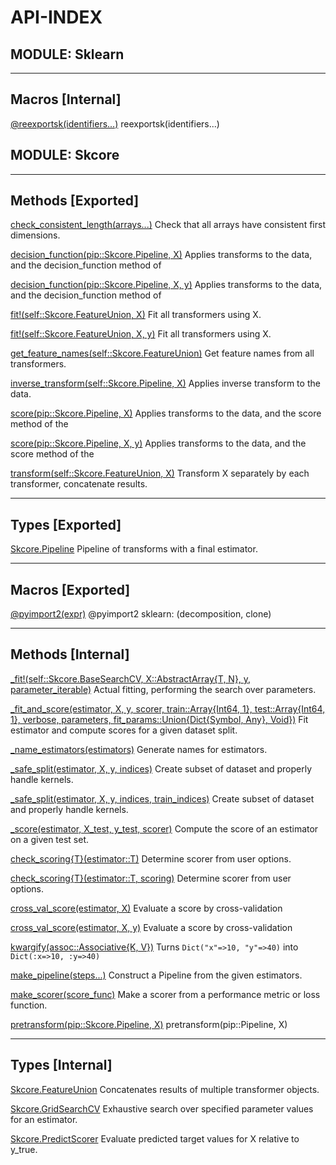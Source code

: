 # API-INDEX


## MODULE: Sklearn

---

## Macros [Internal]

[@reexportsk(identifiers...)](Sklearn.md#macro___reexportsk.1)      reexportsk(identifiers...)

## MODULE: Skcore

---

## Methods [Exported]

[check_consistent_length(arrays...)](Skcore.md#method__check_consistent_length.1)  Check that all arrays have consistent first dimensions.

[decision_function(pip::Skcore.Pipeline,  X)](Skcore.md#method__decision_function.1)  Applies transforms to the data, and the decision_function method of

[decision_function(pip::Skcore.Pipeline,  X,  y)](Skcore.md#method__decision_function.2)  Applies transforms to the data, and the decision_function method of

[fit!(self::Skcore.FeatureUnion,  X)](Skcore.md#method__fit.1)  Fit all transformers using X.

[fit!(self::Skcore.FeatureUnion,  X,  y)](Skcore.md#method__fit.2)  Fit all transformers using X.

[get_feature_names(self::Skcore.FeatureUnion)](Skcore.md#method__get_feature_names.1)  Get feature names from all transformers.

[inverse_transform(self::Skcore.Pipeline,  X)](Skcore.md#method__inverse_transform.1)  Applies inverse transform to the data.

[score(pip::Skcore.Pipeline,  X)](Skcore.md#method__score.1)  Applies transforms to the data, and the score method of the

[score(pip::Skcore.Pipeline,  X,  y)](Skcore.md#method__score.2)  Applies transforms to the data, and the score method of the

[transform(self::Skcore.FeatureUnion,  X)](Skcore.md#method__transform.1)  Transform X separately by each transformer, concatenate results.

---

## Types [Exported]

[Skcore.Pipeline](Skcore.md#type__pipeline.1)  Pipeline of transforms with a final estimator.

---

## Macros [Exported]

[@pyimport2(expr)](Skcore.md#macro___pyimport2.1)      @pyimport2 sklearn: (decomposition, clone)

---

## Methods [Internal]

[_fit!(self::Skcore.BaseSearchCV,  X::AbstractArray{T, N},  y,  parameter_iterable)](Skcore.md#method___fit.1)  Actual fitting,  performing the search over parameters.

[_fit_and_score(estimator,  X,  y,  scorer,  train::Array{Int64, 1},  test::Array{Int64, 1},  verbose,  parameters,  fit_params::Union{Dict{Symbol, Any}, Void})](Skcore.md#method___fit_and_score.1)  Fit estimator and compute scores for a given dataset split.

[_name_estimators(estimators)](Skcore.md#method___name_estimators.1)  Generate names for estimators.

[_safe_split(estimator,  X,  y,  indices)](Skcore.md#method___safe_split.1)  Create subset of dataset and properly handle kernels.

[_safe_split(estimator,  X,  y,  indices,  train_indices)](Skcore.md#method___safe_split.2)  Create subset of dataset and properly handle kernels.

[_score(estimator,  X_test,  y_test,  scorer)](Skcore.md#method___score.1)  Compute the score of an estimator on a given test set.

[check_scoring{T}(estimator::T)](Skcore.md#method__check_scoring.1)  Determine scorer from user options.

[check_scoring{T}(estimator::T,  scoring)](Skcore.md#method__check_scoring.2)  Determine scorer from user options.

[cross_val_score(estimator,  X)](Skcore.md#method__cross_val_score.1)  Evaluate a score by cross-validation

[cross_val_score(estimator,  X,  y)](Skcore.md#method__cross_val_score.2)  Evaluate a score by cross-validation

[kwargify(assoc::Associative{K, V})](Skcore.md#method__kwargify.1)   Turns `Dict("x"=>10, "y"=>40)` into `Dict(:x=>10, :y=>40)` 

[make_pipeline(steps...)](Skcore.md#method__make_pipeline.1)  Construct a Pipeline from the given estimators.

[make_scorer(score_func)](Skcore.md#method__make_scorer.1)  Make a scorer from a performance metric or loss function.

[pretransform(pip::Skcore.Pipeline,  X)](Skcore.md#method__pretransform.1)      pretransform(pip::Pipeline, X)

---

## Types [Internal]

[Skcore.FeatureUnion](Skcore.md#type__featureunion.1)  Concatenates results of multiple transformer objects.

[Skcore.GridSearchCV](Skcore.md#type__gridsearchcv.1)  Exhaustive search over specified parameter values for an estimator.

[Skcore.PredictScorer](Skcore.md#type__predictscorer.1)  Evaluate predicted target values for X relative to y_true.

